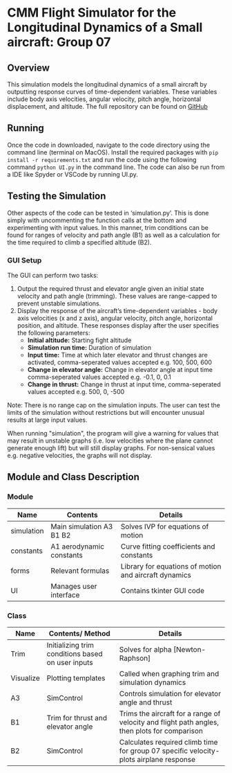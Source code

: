 # CMM Flight Simulator for the Longitudinal Dynamics of a Small aircraft: Group 07
## Overview
This simulation models the longitudinal dynamics of a small aircraft by outputting response curves of time-dependent variables. These variables include body axis velocities, angular velocity, pitch angle, horizontal displacement, and altitude. The full repository can be found on [GitHub](https://github.com/BenJako1/CMM3-Aeroplane)

## Running
Once the code in downloaded, navigate to the code directory using the command line (terminal on MacOS). Install the required packages with `pip install -r requirements.txt` and run the code using the following command `python UI.py` in the command line. The code can also be run from a IDE like Spyder or VSCode by running UI.py.

## Testing the Simulation
Other aspects of the code can be tested in ‘simulation.py’. This is done simply with uncommenting the function calls at the bottom and experimenting with input values. In this manner, trim conditions can be found for ranges of velocity and path angle (B1) as well as a calculation for the time required to climb a specified altitude (B2).

### GUI Setup
The GUI can perform two tasks:
1. Output the required thrust and elevator angle given an initial state velocity and path angle (trimming). These values are range-capped to prevent unstable simulations.
2. Display the response of the aircraft’s time-dependent variables - body axis velocities (x and z axis), angular velocity, pitch angle, horizontal position, and altitude. These responses display after the user specifies the following parameters:
   - **Initial altitude:** Starting fight altitude
   - **Simulation run time:** Duration of simulation
   - **Input time:** Time at which later elevator and thrust changes are activated, comma-seperated values accepted e.g. 100, 500, 600
   - **Change in elevator angle:** Change in elevator angle at input time comma-seperated values accepted e.g. -0.1, 0, 0.1
   - **Change in thrust:** Change in thrust at input time, comma-seperated values accepted e.g. 500, 0, -500

Note: There is no range cap on the simulation inputs. The user can test the limits of the simulation without restrictions but will encounter unusual results at large input values.

When running "simulation", the program will give a warning for values that may result in unstable graphs (i.e. low velocities where the plane cannot generate enough lift) but will still display graphs. For non-sensical values e.g. negative velocities, the graphs will not display.

## Module and Class Description
### Module
| Name        | Contents                  | Details                                    |
| ----------- | ------------------------- | ------------------------------------------ |
| simulation  | Main simulation A3 B1 B2  | Solves IVP for equations of motion         |
| constants   | A1  aerodynamic constants | Curve fitting coefficients and constants   |
| forms       | Relevant formulas         | Library for equations of motion and aircraft dynamics |
| UI          | Manages user interface    | Contains tkinter GUI code                  |

### Class
| Name        | Contents/ Method          | Details                                    |
| ----------- | ------------------------- | ------------------------------------------ |
| Trim        | Initializing trim conditions based on user inputs | Solves for alpha [Newton-Raphson] |
| Visualize   | Plotting templates         | Called when graphing trim and simulation dynamics |
| A3          | SimControl                | Controls simulation for elevator angle and thrust |
| B1          | Trim for thrust and elevator angle | Trims the aircraft for a range of velocity and flight path angles, then plots for comparison |
| B2          | SimControl                | Calculates required climb time for group 07 specific velocity-plots airplane response |
